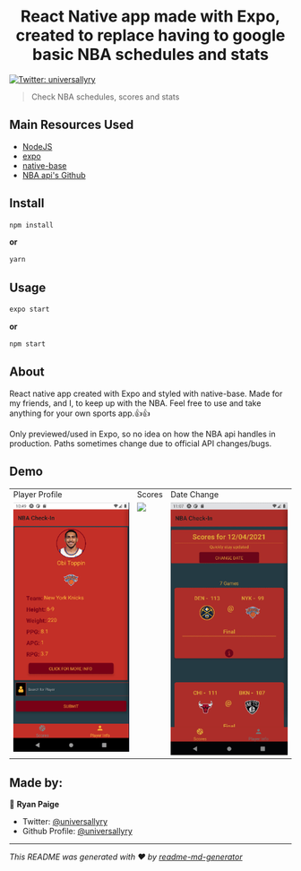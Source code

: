 <h1 align="center">React Native app made with Expo, created to replace having to google basic NBA schedules and stats</h1>
<p>
  <a href="https://twitter.com/universallyry" target="_blank">
    <img alt="Twitter: universallyry" src="https://img.shields.io/twitter/follow/universallyry.svg?style=social" />
  </a>
</p>

> Check NBA schedules, scores and stats

## Main Resources Used

- [NodeJS](https://nodejs.org/en/download/)
- [expo](https://expo.io/)
- [native-base](https://nativebase.io/)
- [NBA api's Github](https://github.com/bttmly/nba)

## Install

```sh
npm install
```

**or**

```sh
yarn
```

## Usage

```sh
expo start
```

**or**

```sh
npm start
```

## About

React native app created with Expo and styled with native-base. Made for my friends, and I, to keep up with the NBA. Feel free to use and take anything for your own sports app.:thumbsup::thumbsup:

Only previewed/used in Expo, so no idea on how the NBA api handles in production. Paths sometimes change due to official API changes/bugs.

## Demo

<table>
  <tr>
    <td>Player Profile</td>
    <td>Scores</td>
    <td>Date Change</td>
  </tr>
  <tr>
    <td valign="top"><img src="demo/playerScreen.gif"></td>
    <td valign="top"><img src="demo/sScoreScreen.gif"></td>
    <td valign="top"><img src="demo/dateChange.gif"></td>
  </tr>
 </table>

## Made by:

👤 **Ryan Paige**

- Twitter: [@universallyry](https://twitter.com/universallyry)
- Github Profile: [@universallyry](https://github.com/universallyry)

---

_This README was generated with ❤️ by [readme-md-generator](https://github.com/kefranabg/readme-md-generator)_
